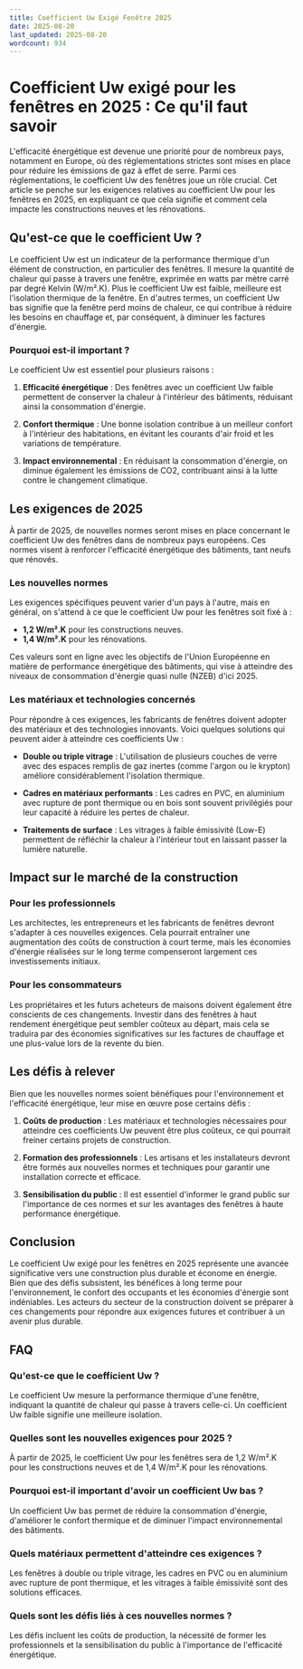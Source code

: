 ```yaml
---
title: Coefficient Uw Exigé Fenêtre 2025
date: 2025-08-20
last_updated: 2025-08-20
wordcount: 934
---
```


# Coefficient Uw exigé pour les fenêtres en 2025 : Ce qu'il faut savoir

L'efficacité énergétique est devenue une priorité pour de nombreux pays, notamment en Europe, où des réglementations strictes sont mises en place pour réduire les émissions de gaz à effet de serre. Parmi ces réglementations, le coefficient Uw des fenêtres joue un rôle crucial. Cet article se penche sur les exigences relatives au coefficient Uw pour les fenêtres en 2025, en expliquant ce que cela signifie et comment cela impacte les constructions neuves et les rénovations.

## Qu'est-ce que le coefficient Uw ?

Le coefficient Uw est un indicateur de la performance thermique d'un élément de construction, en particulier des fenêtres. Il mesure la quantité de chaleur qui passe à travers une fenêtre, exprimée en watts par mètre carré par degré Kelvin (W/m².K). Plus le coefficient Uw est faible, meilleure est l'isolation thermique de la fenêtre. En d'autres termes, un coefficient Uw bas signifie que la fenêtre perd moins de chaleur, ce qui contribue à réduire les besoins en chauffage et, par conséquent, à diminuer les factures d'énergie.

### Pourquoi est-il important ?

Le coefficient Uw est essentiel pour plusieurs raisons :

1. **Efficacité énergétique** : Des fenêtres avec un coefficient Uw faible permettent de conserver la chaleur à l'intérieur des bâtiments, réduisant ainsi la consommation d'énergie.
   
2. **Confort thermique** : Une bonne isolation contribue à un meilleur confort à l'intérieur des habitations, en évitant les courants d'air froid et les variations de température.

3. **Impact environnemental** : En réduisant la consommation d'énergie, on diminue également les émissions de CO2, contribuant ainsi à la lutte contre le changement climatique.

## Les exigences de 2025

À partir de 2025, de nouvelles normes seront mises en place concernant le coefficient Uw des fenêtres dans de nombreux pays européens. Ces normes visent à renforcer l'efficacité énergétique des bâtiments, tant neufs que rénovés.

### Les nouvelles normes

Les exigences spécifiques peuvent varier d'un pays à l'autre, mais en général, on s'attend à ce que le coefficient Uw pour les fenêtres soit fixé à :

- **1,2 W/m².K** pour les constructions neuves.
- **1,4 W/m².K** pour les rénovations.

Ces valeurs sont en ligne avec les objectifs de l'Union Européenne en matière de performance énergétique des bâtiments, qui vise à atteindre des niveaux de consommation d'énergie quasi nulle (NZEB) d'ici 2025.

### Les matériaux et technologies concernés

Pour répondre à ces exigences, les fabricants de fenêtres doivent adopter des matériaux et des technologies innovants. Voici quelques solutions qui peuvent aider à atteindre ces coefficients Uw :

- **Double ou triple vitrage** : L'utilisation de plusieurs couches de verre avec des espaces remplis de gaz inertes (comme l'argon ou le krypton) améliore considérablement l'isolation thermique.

- **Cadres en matériaux performants** : Les cadres en PVC, en aluminium avec rupture de pont thermique ou en bois sont souvent privilégiés pour leur capacité à réduire les pertes de chaleur.

- **Traitements de surface** : Les vitrages à faible émissivité (Low-E) permettent de réfléchir la chaleur à l'intérieur tout en laissant passer la lumière naturelle.

## Impact sur le marché de la construction

### Pour les professionnels

Les architectes, les entrepreneurs et les fabricants de fenêtres devront s'adapter à ces nouvelles exigences. Cela pourrait entraîner une augmentation des coûts de construction à court terme, mais les économies d'énergie réalisées sur le long terme compenseront largement ces investissements initiaux.

### Pour les consommateurs

Les propriétaires et les futurs acheteurs de maisons doivent également être conscients de ces changements. Investir dans des fenêtres à haut rendement énergétique peut sembler coûteux au départ, mais cela se traduira par des économies significatives sur les factures de chauffage et une plus-value lors de la revente du bien.

## Les défis à relever

Bien que les nouvelles normes soient bénéfiques pour l'environnement et l'efficacité énergétique, leur mise en œuvre pose certains défis :

1. **Coûts de production** : Les matériaux et technologies nécessaires pour atteindre ces coefficients Uw peuvent être plus coûteux, ce qui pourrait freiner certains projets de construction.

2. **Formation des professionnels** : Les artisans et les installateurs devront être formés aux nouvelles normes et techniques pour garantir une installation correcte et efficace.

3. **Sensibilisation du public** : Il est essentiel d'informer le grand public sur l'importance de ces normes et sur les avantages des fenêtres à haute performance énergétique.

## Conclusion

Le coefficient Uw exigé pour les fenêtres en 2025 représente une avancée significative vers une construction plus durable et économe en énergie. Bien que des défis subsistent, les bénéfices à long terme pour l'environnement, le confort des occupants et les économies d'énergie sont indéniables. Les acteurs du secteur de la construction doivent se préparer à ces changements pour répondre aux exigences futures et contribuer à un avenir plus durable.

## FAQ

### Qu'est-ce que le coefficient Uw ?

Le coefficient Uw mesure la performance thermique d'une fenêtre, indiquant la quantité de chaleur qui passe à travers celle-ci. Un coefficient Uw faible signifie une meilleure isolation.

### Quelles sont les nouvelles exigences pour 2025 ?

À partir de 2025, le coefficient Uw pour les fenêtres sera de 1,2 W/m².K pour les constructions neuves et de 1,4 W/m².K pour les rénovations.

### Pourquoi est-il important d'avoir un coefficient Uw bas ?

Un coefficient Uw bas permet de réduire la consommation d'énergie, d'améliorer le confort thermique et de diminuer l'impact environnemental des bâtiments.

### Quels matériaux permettent d'atteindre ces exigences ?

Les fenêtres à double ou triple vitrage, les cadres en PVC ou en aluminium avec rupture de pont thermique, et les vitrages à faible émissivité sont des solutions efficaces.

### Quels sont les défis liés à ces nouvelles normes ?

Les défis incluent les coûts de production, la nécessité de former les professionnels et la sensibilisation du public à l'importance de l'efficacité énergétique.
